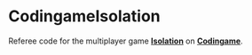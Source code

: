# CodingameIsolation
Referee code for the multiplayer game __[Isolation](https://www.codingame.com/multiplayer)__ on __[Codingame](https://www.codingame.com/multiplayer)__.  

